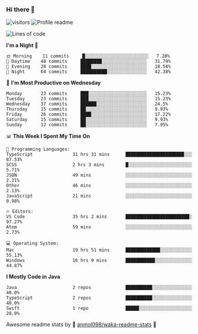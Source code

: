 ### Hi there 👋  
![visitors](https://visitor-badge.laobi.icu/badge?page_id=leverglowh) ![Profile readme](https://github.com/leverglowh/leverglowh/workflows/Profile%20readme/badge.svg?branch=master)

<!--START_SECTION:waka-->
![Lines of code](https://img.shields.io/badge/From%20Hello%20World%20I%27ve%20Written-42973%20lines%20of%20code-blue)

**I'm a Night 🦉** 

```text
🌞 Morning    11 commits     █░░░░░░░░░░░░░░░░░░░░░░░░   7.28% 
🌆 Daytime    48 commits     ████████░░░░░░░░░░░░░░░░░   31.79% 
🌃 Evening    28 commits     ████░░░░░░░░░░░░░░░░░░░░░   18.54% 
🌙 Night      64 commits     ██████████░░░░░░░░░░░░░░░   42.38%

```
📅 **I'm Most Productive on Wednesday** 

```text
Monday       23 commits     ███░░░░░░░░░░░░░░░░░░░░░░   15.23% 
Tuesday      23 commits     ███░░░░░░░░░░░░░░░░░░░░░░   15.23% 
Wednesday    37 commits     ██████░░░░░░░░░░░░░░░░░░░   24.5% 
Thursday     15 commits     ██░░░░░░░░░░░░░░░░░░░░░░░   9.93% 
Friday       26 commits     ████░░░░░░░░░░░░░░░░░░░░░   17.22% 
Saturday     15 commits     ██░░░░░░░░░░░░░░░░░░░░░░░   9.93% 
Sunday       12 commits     ██░░░░░░░░░░░░░░░░░░░░░░░   7.95%

```


📊 **This Week I Spent My Time On** 

```text
💬 Programming Languages: 
TypeScript               31 hrs 31 mins      ██████████████████████░░░   87.53% 
SCSS                     2 hrs 3 mins        █░░░░░░░░░░░░░░░░░░░░░░░░   5.71% 
JSON                     49 mins             ░░░░░░░░░░░░░░░░░░░░░░░░░   2.31% 
Other                    46 mins             ░░░░░░░░░░░░░░░░░░░░░░░░░   2.13% 
JavaScript               21 mins             ░░░░░░░░░░░░░░░░░░░░░░░░░   0.98%

🔥 Editors: 
VS Code                  35 hrs 2 mins       ████████████████████████░   97.27% 
Atom                     59 mins             ░░░░░░░░░░░░░░░░░░░░░░░░░   2.73%

💻 Operating System: 
Mac                      19 hrs 51 mins      █████████████░░░░░░░░░░░░   55.13% 
Windows                  16 hrs 9 mins       ███████████░░░░░░░░░░░░░░   44.87%

```

**I Mostly Code in Java** 

```text
Java                     2 repos             ██████████░░░░░░░░░░░░░░░   40.0% 
TypeScript               2 repos             ██████████░░░░░░░░░░░░░░░   40.0% 
Swift                    1 repo              █████░░░░░░░░░░░░░░░░░░░░   20.0%

```



<!--END_SECTION:waka-->


Awesome readme stats by :star2: [anmol098/waka-readme-stats](https://github.com/anmol098/waka-readme-stats) :star2:
